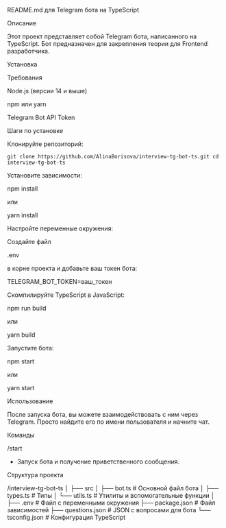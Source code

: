 README.md для Telegram бота на TypeScript

Описание

Этот проект представляет собой Telegram бота, написанного на TypeScript. Бот предназначен для закрепления теории для Frontend разработчика.

Установка

Требования

Node.js (версии 14 и выше)

npm или yarn

Telegram Bot API Token

Шаги по установке

Клонируйте репозиторий:

`git clone https://github.com/AlinaBorisova/interview-tg-bot-ts.git
cd interview-tg-bot-ts`


Установите зависимости:

npm install


или

yarn install


Настройте переменные окружения:

Создайте файл

.env

в корне проекта и добавьте ваш токен бота:



TELEGRAM_BOT_TOKEN=ваш_токен


Скомпилируйте TypeScript в JavaScript:

npm run build


или

yarn build


Запустите бота:

npm start


или

yarn start


Использование

После запуска бота, вы можете взаимодействовать с ним через Telegram. Просто найдите его по имени пользователя и начните чат.

Команды

/start

- Запуск бота и получение приветственного сообщения.


Структура проекта

/interview-tg-bot-ts
│
├── src
│   ├── bot.ts          # Основной файл бота
│   ├── types.ts        # Типы
│   └── utils.ts        # Утилиты и вспомогательные функции
│
├── .env                # Файл с переменными окружения
├── package.json        # Файл зависимостей
├── questions.json      # JSON с вопросами для бота
└── tsconfig.json       # Конфигурация TypeScript
